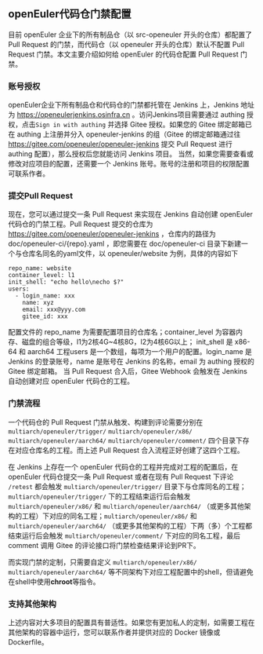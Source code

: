## openEuler代码仓门禁配置

目前 openEuler 企业下的所有制品仓（以 src-openeuler 开头的仓库）都配置了 Pull Request 的门禁，而代码仓（以 openeuler 开头的仓库）默认不配置 Pull Request 门禁。本文主要介绍如何给 openEuler 的代码仓配置 Pull Request 门禁。

### 账号授权
openEuler企业下所有制品仓和代码仓的门禁都托管在 Jenkins 上，Jenkins 地址为 https://openeulerjenkins.osinfra.cn 。访问Jenkins项目需要通过 authing 授权，点击`Sign in with authing` 并选择 Gitee 授权。如果您的 Gitee 绑定邮箱已在 authing 上注册并分入 openeuler-jenkins 的组（Gitee 的绑定邮箱通过往 https://gitee.com/openeuler/openeuler-jenkins 提交 Pull Request 进行 authing 配置），那么授权后您就能访问 Jenkins 项目。
当然，如果您需要查看或修改对应项目的配置，还需要一个 Jenkins 账号。账号的注册和项目的权限配置可联系作者。

### 提交Pull Request
现在，您可以通过提交一条 Pull Request 来实现在 Jenkins 自动创建 openEuler 代码仓的门禁工程。Pull Request 提交的仓库为 https://gitee.com/openeuler/openeuler-jenkins ，仓库内的路径为 doc/openeuler-ci/{repo}.yaml ，即您需要在 doc/openeuler-ci 目录下新建一个与仓库名同名的yaml文件，以 openeuler/website 为例，具体的内容如下

```
repo_name: website
container_level: l1
init_shell: "echo hello\necho $?"
users:
  - login_name: xxx
    name: xyz
    email: xxx@yyy.com
    gitee_id: xxx
```
配置文件的 repo_name 为需要配置项目的仓库名；container_level 为容器内存、磁盘的组合等级，l1为2核4G~4核8G，l2为4核6G以上； init_shell 是 x86-64 和 aarch64 工程users 是一个数组，每项为一个用户的配置。login_name 是 Jenkins 的登录账号，name 是账号在 Jenkins 的名称，email 为 authing 授权的 Gitee 绑定邮箱。
当 Pull Request 合入后，Gitee Webhook 会触发在 Jenkins 自动创建对应 openEuler 代码仓的工程。

### 门禁流程
一个代码仓的 Pull Request 门禁从触发、构建到评论需要分别在 `multiarch/openeuler/trigger/` `multiarch/openeuler/x86/` `multiarch/openeuler/aarch64/` `multiarch/openeuler/comment/` 四个目录下存在对应仓库名的工程。而上述 Pull Request 合入流程正好创建了这四个工程。

在 Jenkins 上存在一个 openEuler 代码仓的工程并完成对工程的配置后，在 openEuler 代码仓提交一条 Pull Request 或者在现有 Pull Request 下评论 `/retest` 都会触发 `multiarch/openeuler/trigger/` 目录下与仓库同名的工程；`multiarch/openeuler/trigger/` 下的工程结束运行后会触发`multiarch/openeuler/x86/` 和 `multiarch/openeuler/aarch64/` （或更多其他架构的工程）下对应的同名工程；`multiarch/openeuler/x86/` 和 `multiarch/openeuler/aarch64/` （或更多其他架构的工程）下两（多）个工程都结束运行后会触发 `multiarch/openeuler/comment/` 下对应的同名工程，最后 comment 调用 Gitee 的评论接口将门禁检查结果评论到PR下。

而实现门禁的定制，只需要自定义 `multiarch/openeuler/x86/` `multiarch/openeuler/aarch64/` 等不同架构下对应工程配置中的shell，但请避免在shell中使用**chroot**等指令。

### 支持其他架构
上述内容对大多项目的配置具有普适性。如果您有更加私人的定制，如需要工程在其他架构的容器中运行，您可以联系作者并提供对应的 Docker 镜像或 Dockerfile。
